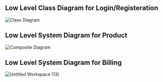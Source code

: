 ## Low Level Class Diagram for Login/Registeration
![Class Diagram]()
## Low Level System Diagram for Product
![Composite Diagram](https://user-images.githubusercontent.com/66370715/125734400-7b98a7db-5b4f-4f7e-952c-8f35f125d119.png)

## Low Level System Diagram for Billing
![Untitled Workspace (13)](https://user-images.githubusercontent.com/87067257/125729877-ce93d7af-3975-41bc-88e3-8b878de50a2d.png)
